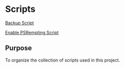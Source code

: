 # Scripts

[Backup Script](https://github.com/201d8-team1/Scripts/blob/main/backup.bat)

[Enable PSRempting Script](https://github.com/201d8-team1/Scripts/edit/main/README.md#:~:text=backup.bat-,enable_psremote.ps1,-Documentation%C2%A0%E2%80%A2%C2%A0Share)

## Purpose
To organize the collection of scripts used in this project.
